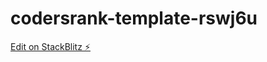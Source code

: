 # codersrank-template-rswj6u

[Edit on StackBlitz ⚡️](https://stackblitz.com/edit/codersrank-template-rswj6u)